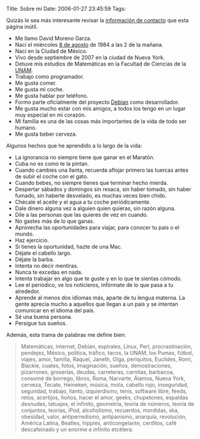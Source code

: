 Title: Sobre mí
Date: 2006-01-27 23:45:59
Tags: 

<p> Quizás le sea más interesante revisar la <a href="http:///informacion-de-contacto" target="_blank">información de contacto</a> que esta página inútil.
</p>
<ul>
<li>Me llamo David Moreno Garza.</li>
<li>Nací el miércoles <a href="http://en.wikipedia.org/wiki/8_August" target="_blank">8 de agosto</a> de 1984 a las 2 de la mañana.</li>
<li>Nací en la Ciudad de México.</li>
<li>Vivo desde septiembre de 2007&#160;en la ciudad de Nueva York.</li>
<li>Detuve mis estudios de Matemáticas en la Facultad de Ciencias de la <a href="http://www.unam.mx/" target="_blank">UNAM</a>.</li>
<li>Trabajo como programador.</li>
<li>Me gusta comer.</li>
<li>Me gusta mi coche.</li>
<li>Me gusta hablar por teléfono.</li>
<li>Formo parte oficialmente del proyecto <a href="http://www.debian.org/" target="_blank">Debian</a> como desarrollador.</li>
<li>Me gusta mucho estar con mis amigos, a todos los tengo en un lugar muy especial en mi corazón.</li>
<li>Mi familia es una de las cosas más importantes de la vida de todo ser humano.</li>
<li>Me gusta beber cerveza.</li>
</ul>
<p>
Algunos hechos que he aprendido a lo largo de la vida:
</p>
<ul>
<li>La ignorancia no siempre tiene que ganar en el Maratón.</li>
<li>Cuba no es como te la pintan.</li>
<li>Cuando cambies una llanta, recuerda aflojar primero las tuercas antes de subir el coche con el gato.</li>
<li>Cuando bebes, no siempre tienes que terminar hecho mierda.</li>
<li>Despertar sábados y domingos sin resaca, sin haber tomado, sin haber fumado, sin haberte desvelado, es muchas veces bien chido.</li>
<li>Chécale el aceite y el agua a tu coche periódicamente.</li>
<li>Dale dinero alguna vez a alguien quien quieras, sin razón alguna.</li>
<li>Dile a las personas que las quieres de vez en cuando.</li>
<li>No gastes más de lo que ganas.</li>
<li>Aprovecha las oportunidades para viajar, para conocer tu país o el mundo.</li>
<li>Haz ejercicio.</li>
<li>Si tienes la oportunidad, hazte de una Mac.</li>
<li>Déjate el cabello largo.</li>
<li>Déjate la barba.</li>
<li>Intenta no decir mentiras.</li>
<li>Nunca te excedas en nada.</li>
<li>Intenta trabajar en algo que te guste y en lo que te sientas cómodo.</li>
<li>Lee el periódico, ve los noticieros, infórmate de lo que pasa a tu alrededor.</li>
<li>Aprende al menos dos idiomas más, aparte de tu lengua materna. La gente aprecia mucho a aquellos que llegan a un país y se intentan comunicar en el idioma del país.</li>
<li>Sé una buena persona.</li>
<li>Persigue tus sueños.</li>
</ul>
<p>
Además, esta trama de palabras me define bien:
</p>
<blockquote>Matemáticas, internet, Debian, espirales, Linux, Perl, procrastinación, pendejez, México, polí­tica, tráfico, tacos, la UNAM, los Pumas, fútbol, viajes, amor, familia, Raquel, Janeth, Olga, periquitos, Euclides, Romi, Blackie, cuates, fotos, imaginación, sueños, demostraciones, pizarrones, groserías, deudas, carreteras, carnitas, barbacoa, consomé de borrego, libros, Roma, Narvarte, Álamos, Nueva York, cerveza, Tecate, Heineken, música, mota, cabello rojo, inseguridad, seguridad, trabajo, llanto, izquierdismo, tenis, software libre, feeds, retos, acertijos, ñoños, hacer el amor, geeks, chupetones, espaldas desnudas, tatuajes, el infinito, geometría, teoría de números, teoría de conjuntos, teorías, iPod, alcoholismo, recuerdos, mordidas, ska, obesidad, valor, antiperredismo, antipanismo, anarquí­a, revolución, América Latina, Beatles, hippies, anticongelante, cerditos, café descafeinado y un enorme e infinito etcétera.</blockquote>

